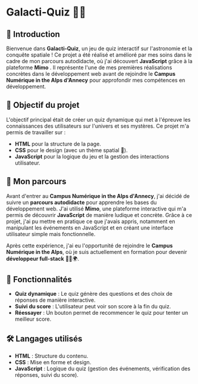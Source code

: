 # Galacti-Quiz 🚀✨

## 🌌 Introduction
Bienvenue dans **Galacti-Quiz**, un jeu de quiz interactif sur l'astronomie et la conquête spatiale ! 
Ce projet a été réalisé et amélioré par mes soins dans le cadre de mon parcours autodidacte, où j'ai découvert **JavaScript** grâce à la plateforme **Mimo** . 
Il représente l'une de mes premières réalisations concrètes dans le développement web avant de rejoindre le **Campus Numérique in the Alps d'Annecy** pour approfondir mes compétences en développement.

## 🚀 Objectif du projet
L'objectif principal était de créer un quiz dynamique qui met à l'épreuve les connaissances des utilisateurs sur l'univers et ses mystères. Ce projet m'a permis de travailler sur :
- **HTML** pour la structure de la page.
- **CSS** pour le design (avec un thème spatial 🌠).
- **JavaScript** pour la logique du jeu et la gestion des interactions utilisateur.

## 📅 Mon parcours
Avant d'entrer au **Campus Numérique in the Alps d'Annecy**, j'ai décidé de suivre un **parcours autodidacte** pour apprendre les bases du développement web. 
J'ai utilisé **Mimo**, une plateforme interactive qui m'a permis de découvrir **JavaScript** de manière ludique et concrète. 
Grâce à ce projet, j'ai pu mettre en pratique ce que j'avais appris, notamment en manipulant les événements en JavaScript et en créant une interface utilisateur simple mais fonctionnelle.

Après cette expérience, j'ai eu l'opportunité de rejoindre le **Campus Numérique in the Alps**, où je suis actuellement en formation pour devenir **développeur full-stack** 👨‍💻🌍.

## 🚀 Fonctionnalités
- **Quiz dynamique** : Le quiz génère des questions et des choix de réponses de manière interactive.
- **Suivi du score** : L'utilisateur peut voir son score à la fin du quiz.
- **Réessayer** : Un bouton permet de recommencer le quiz pour tenter un meilleur score.

## 🛠️ Langages utilisés
- **HTML** : Structure du contenu.
- **CSS** : Mise en forme et design.
- **JavaScript** : Logique du quiz (gestion des événements, vérification des réponses, suivi du score).
